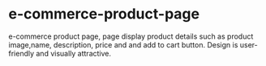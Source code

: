 # e-commerce-product-page
e-commerce product page, page display product details such as product image,name, description, price and and add to cart button. Design is user-friendly and visually attractive.

